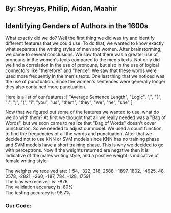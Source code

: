 ## By: Shreyas, Phillip, Aidan, Maahir

## Identifying Genders of Authors in the 1600s

What exactly did we do? Well the first thing we did was try and identify different features that we could use. To do that, we wanted to know exactly what separates the writing styles of men and women. After brainstorming, we came to several conclusions. We saw that there was a greater use of pronouns in the women's texts compared to the men's texts. Not only did we find a correlation in the use of pronouns, but also in the use of logical connectors like "therefore" and "hence". We saw that these words were used more frequently in the men's texts. One last thing that we noticed was the use of punctuation. Since the women's sentences were generally longer they also contained more punctuation. 

Here is a list of our features: [ "Average Sentence Length",  "Logic",  ",",  "?",  ":",  ";",  "(",  "i",  "you",  "us",  "them",  "they",  "we",  "he",  "she" ]

Now that we figured out some of the features we wanted to use, what do we do with them? At first we thought that all we really needed was a "Bag of Words", but we soon came to realize that "Bag of Words" doesn't cover punctuation. So we needed to adjust our model. We used a count function to find the frequencies of all the words and punctuation. After that we decided not to use KNN or SVM models since KNN has no training phase and SVM models have a short training phase. This is why we decided to go with perceptrons. Now if the weights returned are negative then it is indicative of the males writing style, and a positive weight is indicative of female writing style.

The weights we received are: [-54,  -322,   318,  2588, -1897,  1802, -4925,    48,  2578, -2821,  -260,  -187,   784,  -128,  1759] <br>
The bias we received is: -876 <br>
The validation accuracy is: 80%  <br>
The testing accuracy is: 98.7%

<body>
        <div class = "center">
            <h3>Our Code:</h3>
            <script src="https://gist.github.com/shreyas-s125/74bdb14a1dafab9619a30c08c73ff714.js" width="30"></script>
        </div>
    </body>  




